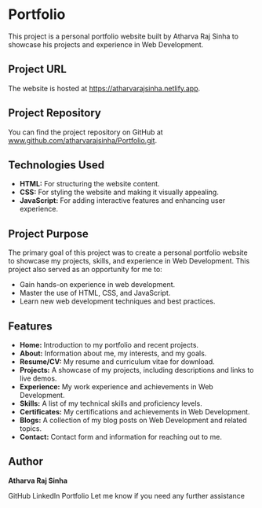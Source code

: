 # Portfolio
This project is a personal portfolio website built by Atharva Raj Sinha to showcase his projects and experience in Web Development.

## Project URL
The website is hosted at https://atharvarajsinha.netlify.app.

## Project Repository
You can find the project repository on GitHub at www.github.com/atharvarajsinha/Portfolio.git.

## Technologies Used
- **HTML:** For structuring the website content.
- **CSS:** For styling the website and making it visually appealing.
- **JavaScript:** For adding interactive features and enhancing user experience.

## Project Purpose

The primary goal of this project was to create a personal portfolio website to showcase my projects, skills, and experience in Web Development. This project also served as an opportunity for me to:
- Gain hands-on experience in web development.
- Master the use of HTML, CSS, and JavaScript.
- Learn new web development techniques and best practices.

## Features

- **Home:** Introduction to my portfolio and recent projects.
- **About:** Information about me, my interests, and my goals.
- **Resume/CV:** My resume and curriculum vitae for download.
- **Projects:** A showcase of my projects, including descriptions and links to live demos.
- **Experience:** My work experience and achievements in Web Development.
- **Skills:** A list of my technical skills and proficiency levels.
- **Certificates:** My certifications and achievements in Web Development.
- **Blogs:** A collection of my blog posts on Web Development and related topics.
- **Contact:** Contact form and information for reaching out to me.

## Author

**Atharva Raj Sinha**

GitHub
LinkedIn
Portfolio
Let me know if you need any further assistance
